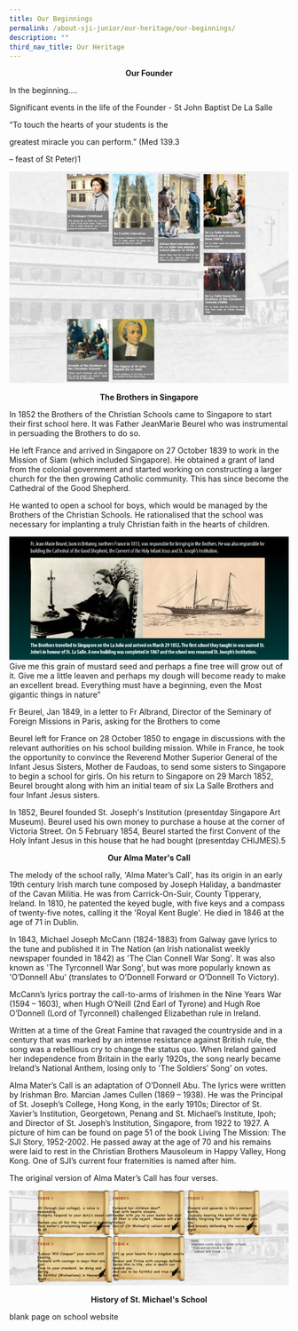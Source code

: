 ```yaml
---
title: Our Beginnings
permalink: /about-sji-junior/our-heritage/our-beginnings/
description: ""
third_nav_title: Our Heritage
---
```

<p style="text-align: center"><strong>Our Founder</strong></p>

In the beginning....  
  

Significant events in the life of the Founder - St John Baptist De La Salle 

“To touch the hearts of your students is the 

greatest miracle you can perform.” (Med 139.3 

– feast of St Peter)1

![](/images/ourbeginnings.png)
<p style="text-align: center"><strong>The Brothers in Singapore</strong></p>

In 1852 the Brothers of the Christian Schools came to Singapore to start their first school here. It was Father Jean­Marie Beurel who was instrumental in persuading the Brothers to do so.  
  
He left France and arrived in Singapore on 27 October 1839 to work in the Mission of Siam (which included Singapore). He obtained a grant of land from the colonial government and started working on constructing a larger church for the then growing Catholic community. This has since become the Cathedral of the Good Shepherd.  
  
He wanted to open a school for boys, which would be managed by the Brothers of the Christian Schools. He rationalised that the school was necessary for implanting a truly Christian faith in the hearts of children.

![brother_trvelled.jpg](/images/brother_trvelled.jpg)  
Give me this grain of mustard seed and perhaps a fine tree will grow out of it. Give me a little leaven and perhaps my dough will become ready to make an excellent bread. Everything must have a beginning, even the Most gigantic things in nature”  
  
Fr Beurel, Jan 1849, in a letter to Fr Albrand, Director of the Seminary of Foreign Missions in Paris, asking for the Brothers to come  

Beurel left for France on 28 October 1850 to engage in discussions with the relevant authorities on his school building mission. While in France, he took the opportunity to convince the Reverend Mother Superior General of the Infant Jesus Sisters, Mother de Faudoas, to send some sisters to Singapore to begin a school for girls. On his return to Singapore on 29 March 1852, Beurel brought along with him an initial team of six La Salle Brothers and four Infant Jesus sisters.  
  
In 1852, Beurel founded St. Joseph's Institution (present­day Singapore Art Museum). Beurel used his own money to purchase a house at the corner of Victoria Street. On 5 February 1854, Beurel started the first Convent of the Holy Infant Jesus in this house that he had bought (present­day CHIJMES).5

<p style="text-align: center"><strong>Our Alma Mater's Call</strong></p>

The melody of the school rally, 'Alma Mater’s Call', has its origin in an early 19th century Irish march tune composed by Joseph Haliday, a bandmaster of the Cavan Militia. He was from Carrick-On-Suir, County Tipperary, Ireland. In 1810, he patented the keyed bugle, with five keys and a compass of twenty-five notes, calling it the 'Royal Kent Bugle'. He died in 1846 at the age of 71 in Dublin.  
  
  
In 1843, Michael Joseph McCann (1824-1883) from Galway gave lyrics to the tune and published it in The Nation (an Irish nationalist weekly newspaper founded in 1842) as 'The Clan Connell War Song'. It was also known as 'The Tyrconnell War Song', but was more popularly known as 'O’Donnell Abu' (translates to O’Donnell Forward or O’Donnell To Victory).  
  
McCann’s lyrics portray the call-to-arms of Irishmen in the Nine Years War (1594 – 1603), when Hugh O’Neill (2nd Earl of Tyrone) and Hugh Roe O’Donnell (Lord of Tyrconnell) challenged Elizabethan rule in Ireland.  
  
Written at a time of the Great Famine that ravaged the countryside and in a century that was marked by an intense resistance against British rule, the song was a rebellious cry to change the status quo. When Ireland gained her independence from Britain in the early 1920s, the song nearly became Ireland’s National Anthem, losing only to 'The Soldiers’ Song' on votes.  
  
Alma Mater’s Call is an adaptation of O’Donnell Abu. The lyrics were written by Irishman Bro. Marcian James Cullen (1869 – 1938). He was the Principal of St. Joseph’s College, Hong Kong, in the early 1910s; Director of St. Xavier’s Institution, Georgetown, Penang and St. Michael’s Institute, Ipoh; and Director of St. Joseph’s Institution, Singapore, from 1922 to 1927. A picture of him can be found on page 51 of the book Living The Mission: The SJI Story, 1952-2002. He passed away at the age of 70 and his remains were laid to rest in the Christian Brothers Mausoleum in Happy Valley, Hong Kong. One of SJI’s current four fraternities is named after him.  
  
The original version of Alma Mater’s Call has four verses.

![](/images/almamater.png)


<p style="text-align: center"><strong>History of St. Michael's School</strong></p>

blank page on school website


